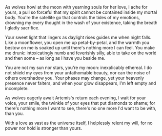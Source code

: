 As wolves howl at the moon with yearning souls for her love, I ache for yours, a pull so forceful that my spirit cannot be contained inside my mortal body. You're the satellite go that controls the tides of my emotions, drowning my every thought in the wash of your existence, taking the breath I gladly sacrifice.

Your sweet light that lingers as daylight rises guides me when night falls. Like a moonflower, you open me up petal-by-petal, and the warmth you bestow on me is soaked up until there's nothing more I can feel. You make me drunk: intoxicatingly numb and feverishly silly, able to take on the world and then some – as long as I have you beside me.

You are not my sun nor stars, you're my moon: inexplicably ethereal. I do not shield my eyes from your unfathomable beauty, nor can the noise of others overshadow you. Your phases may change, yet your heavenly presence never falters, and when your glow disappears, I'm left empty and incomplete.

As wolves eagerly await Artemis's return each evening, I wait for your voice, your smile, the twinkle of your eyes that put diamonds to shame; for there's nothing more I want to see, there's no one more I'd want to be with, than you.

With a love as vast as the universe itself, I helplessly relent my will, for no power nor hold is stronger than yours.
